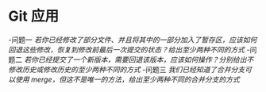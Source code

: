 # Git 应用
-问题一
 *若你已经修改了部分文件、并且将其中的一部分加入了暂存区，应该如何回退这些修改，恢复到修改前最后一次提交的状态？给出至少两种不同的方式*
-问题二
 *若你已经提交了一个新版本，需要回退该版本，应该如何操作？分别给出不修改历史或修改历史的至少两种不同的方式*
-问题三
 *我们已经知道了合并分支可以使用 merge，但这不是唯一的方法，给出至少两种不同的合并分支的方式*

